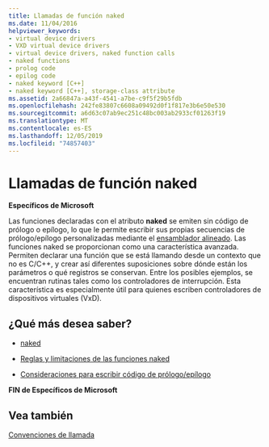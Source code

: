 ```yaml
---
title: Llamadas de función naked
ms.date: 11/04/2016
helpviewer_keywords:
- virtual device drivers
- VXD virtual device drivers
- virtual device drivers, naked function calls
- naked functions
- prolog code
- epilog code
- naked keyword [C++]
- naked keyword [C++], storage-class attribute
ms.assetid: 2a66847a-a43f-4541-a7be-c9f5f29b5fdb
ms.openlocfilehash: 242fe83807c6608a09492d0f1f817e3b6e50e530
ms.sourcegitcommit: a6d63c07ab9ec251c48bc003ab2933cf01263f19
ms.translationtype: MT
ms.contentlocale: es-ES
ms.lasthandoff: 12/05/2019
ms.locfileid: "74857403"
---
```

# <a name="naked-function-calls"></a>Llamadas de función naked

**Específicos de Microsoft**

Las funciones declaradas con el atributo **naked** se emiten sin código de prólogo o epílogo, lo que le permite escribir sus propias secuencias de prólogo/epílogo personalizadas mediante el [ensamblador alineado](../assembler/inline/inline-assembler.md). Las funciones naked se proporcionan como una característica avanzada. Permiten declarar una función que se está llamando desde un contexto que no es C/C++, y crear así diferentes suposiciones sobre dónde están los parámetros o qué registros se conservan. Entre los posibles ejemplos, se encuentran rutinas tales como los controladores de interrupción. Esta característica es especialmente útil para quienes escriben controladores de dispositivos virtuales (VxD).

## <a name="what-do-you-want-to-know-more-about"></a>¿Qué más desea saber?

- [naked](../cpp/naked-cpp.md)

- [Reglas y limitaciones de las funciones naked](../cpp/rules-and-limitations-for-naked-functions.md)

- [Consideraciones para escribir código de prólogo/epílogo](../cpp/considerations-for-writing-prolog-epilog-code.md)

**FIN de Específicos de Microsoft**

## <a name="see-also"></a>Vea también

[Convenciones de llamada](../cpp/calling-conventions.md)